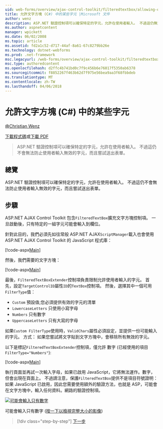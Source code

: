 ```yaml
---
uid: web-forms/overview/ajax-control-toolkit/filteredtextbox/allowing-only-certain-characters-in-a-text-box-cs
title: 允許文字方塊 (C#) 中的某些字元 |Microsoft 文件
author: wenz
description: ASP.NET 驗證控制項可以確保特定的字元，允許在使用者輸入。 不過這仍無法防止使用者輸入不正確...
ms.author: aspnetcontent
manager: wpickett
ms.date: 06/02/2008
ms.topic: article
ms.assetid: fd2a1c52-d717-44af-8a61-67c8279bb26e
ms.technology: dotnet-webforms
ms.prod: .net-framework
msc.legacyurl: /web-forms/overview/ajax-control-toolkit/filteredtextbox/allowing-only-certain-characters-in-a-text-box-cs
msc.type: authoredcontent
ms.openlocfilehash: d2ffc4b741bd0c7f9c456b6e76017f5350ab6378
ms.sourcegitcommit: f8852267f463b62d7f975e56bea9aa3f68fbbdeb
ms.translationtype: MT
ms.contentlocale: zh-TW
ms.lasthandoff: 04/06/2018
---
```

<a name="allowing-only-certain-characters-in-a-text-box-c"></a>允許文字方塊 (C#) 中的某些字元
====================
由[Christian Wenz](https://github.com/wenz)

[下載程式碼](http://download.microsoft.com/download/4/c/2/4c2def7a-0d23-4055-91f9-1f18504167d7/FilteredTextBox0.cs.zip)或[下載 PDF](http://download.microsoft.com/download/b/6/a/b6ae89ee-df69-4c87-9bfb-ad1eb2b23373/filteredtextbox0CS.pdf)

> ASP.NET 驗證控制項可以確保特定的字元，允許在使用者輸入。 不過這仍不會無法防止使用者輸入無效的字元，而且嘗試送出表單。


## <a name="overview"></a>總覽

ASP.NET 驗證控制項可以確保特定的字元，允許在使用者輸入。 不過這仍不會無法防止使用者輸入無效的字元，而且嘗試送出表單。

## <a name="steps"></a>步驟

ASP.NET AJAX Control Toolkit 包含`FilteredTextBox`擴充文字方塊控制項。 一旦啟動後，只有特定的一組字元可能會輸入到欄位。

針對此目的，我們必須先如往常般 ASP.NET AJAX`ScriptManager`載入也會使用 ASP.NET AJAX Control Toolkit 的 JavaScript 程式庫：

[!code-aspx[Main](allowing-only-certain-characters-in-a-text-box-cs/samples/sample1.aspx)]

然後，我們需要的文字方塊：

[!code-aspx[Main](allowing-only-certain-characters-in-a-text-box-cs/samples/sample2.aspx)]

最後，`FilteredTextBoxExtender`控制項負責限制允許使用者輸入的字元。 首先，設定`TargetControlID`屬性`ID`的`TextBox`控制項。 然後，選擇其中一個可用`FilterType`值：

- `Custom` 預設值;您必須提供有效的字元的清單
- `LowercaseLetters` 只使用小寫字母
- `Numbers` 只有數字
- `UppercaseLetters` 只有大寫的字母

如果`Custom FilterType`使用時，`ValidChars`屬性必須設定，並提供一份可能輸入的字元。 方式： 如果您嘗試將文字貼到文字方塊中，會移除所有無效的字元。

以下是標記`FilteredTextBoxExtender`控制項，僅允許 數字 (已經使用的項目`FilterType="Numbers"`):

[!code-aspx[Main](allowing-only-certain-characters-in-a-text-box-cs/samples/sample3.aspx)]

執行頁面並再試一次輸入字母，如果已啟用 JavaScript，它將無法運作。數字，但會出現在頁面上。 不過請注意，保護`FilteredTextBox`提供不是項目符號證明： 如果 JavaScript 已啟用，因此您需要使用額外的驗證方法，也就是 ASP，可能會在文字方塊中，輸入任何資料。網路的驗證控制項。


[![可能會輸入只有數字](allowing-only-certain-characters-in-a-text-box-cs/_static/image2.png)](allowing-only-certain-characters-in-a-text-box-cs/_static/image1.png)

可能會輸入只有數字 ([按一下以檢視完整大小的影像](allowing-only-certain-characters-in-a-text-box-cs/_static/image3.png))

> [!div class="step-by-step"]
> [下一步](allowing-only-certain-characters-in-a-text-box-vb.md)
